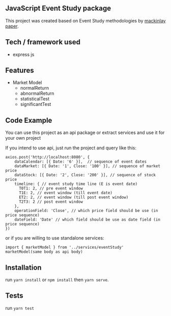 ## JavaScript Event Study package
This project was created based on Event Study methodologies by [mackinlay paper](https://pdfs.semanticscholar.org/aac6/83a678a12a3dcd73389aac7289868847ea73.pdf).

## Tech / framework used
* express js

## Features
* Market Model
    * normalReturn
    * abnormalReturn
    * statisticalTest
    * significantTest

## Code Example
You can use this project as an api package or extract services and use it for your own project

If you intend to use api, just run the project and query like this:
```
axios.post('http://localhost:8080', {
    dataCalendar: [{ Date: '6' }],  // sequence of event dates 
    dataMarket: [{ Date: '1', Close: '100' }], // sequence of market price
    dataStock: [{ Date: '2', Close: '200' }], // sequence of stock price
    timeline: { // event study time line (E is event date)
      T0T1: 2, // pre event window
      T1E: 2, // event window (till event date)
      ET2: 2, // event window (till post event window)
      T2T3: 2 // post event window
    },
    operationField: 'Close', // which price field should be use (in price sequence)
    dateField: 'Date' // which field should be use as date field (in price sequence)
})
```
or if you are willing to use standalone services:
```
import { marketModel } from '../services/eventStudy'
marketModel(same body as api body)
```


## Installation
run `yarn install` or `npm install` then `yarn serve`.

## Tests
run `yarn test`